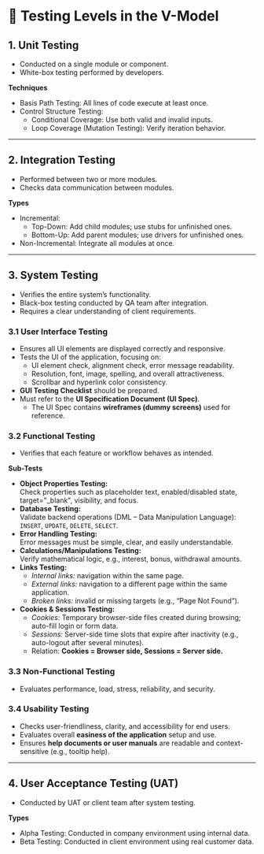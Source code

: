 # 🔹 Testing Levels in the V-Model

## 1. Unit Testing
- Conducted on a single module or component.
- White-box testing performed by developers.

**Techniques**
- Basis Path Testing: All lines of code execute at least once.
- Control Structure Testing:
  - Conditional Coverage: Use both valid and invalid inputs.
  - Loop Coverage (Mutation Testing): Verify iteration behavior.

---

## 2. Integration Testing
- Performed between two or more modules.
- Checks data communication between modules.

**Types**
- Incremental:
  - Top-Down: Add child modules; use stubs for unfinished ones.
  - Bottom-Up: Add parent modules; use drivers for unfinished ones.
- Non-Incremental: Integrate all modules at once.

---

## 3. System Testing
- Verifies the entire system’s functionality.
- Black-box testing conducted by QA team after integration.
- Requires a clear understanding of client requirements.

### 3.1 User Interface Testing
- Ensures all UI elements are displayed correctly and responsive.
- Tests the UI of the application, focusing on:
  - UI element check, alignment check, error message readability.
  - Resolution, font, image, spelling, and overall attractiveness.
  - Scrollbar and hyperlink color consistency.
- **GUI Testing Checklist** should be prepared.
- Must refer to the **UI Specification Document (UI Spec)**.
  - The UI Spec contains **wireframes (dummy screens)** used for reference.

### 3.2 Functional Testing
- Verifies that each feature or workflow behaves as intended.

**Sub-Tests**
- **Object Properties Testing:**  
  Check properties such as placeholder text, enabled/disabled state, target="_blank", visibility, and focus.
- **Database Testing:**  
  Validate backend operations (DML – Data Manipulation Language): `INSERT`, `UPDATE`, `DELETE`, `SELECT`.
- **Error Handling Testing:**  
  Error messages must be simple, clear, and easily understandable.
- **Calculations/Manipulations Testing:**  
  Verify mathematical logic, e.g., interest, bonus, withdrawal amounts.
- **Links Testing:**
  - *Internal links:* navigation within the same page.
  - *External links:* navigation to a different page within the same application.
  - *Broken links:* invalid or missing targets (e.g., “Page Not Found”).
- **Cookies & Sessions Testing:**
  - *Cookies:* Temporary browser-side files created during browsing; auto-fill login or form data.
  - *Sessions:* Server-side time slots that expire after inactivity (e.g., auto-logout after several minutes).
  - Relation: **Cookies = Browser side, Sessions = Server side.**
### 3.3 Non-Functional Testing
- Evaluates performance, load, stress, reliability, and security.

### 3.4 Usability Testing
- Checks user-friendliness, clarity, and accessibility for end users.
- Evaluates overall **easiness of the application** setup and use.
- Ensures **help documents or user manuals** are readable and context-sensitive (e.g., tooltip help).

---

 ## 4. User Acceptance Testing (UAT)
- Conducted by UAT or client team after system testing.

**Types**
- Alpha Testing: Conducted in company environment using internal data.
- Beta Testing: Conducted in client environment using real customer data.
